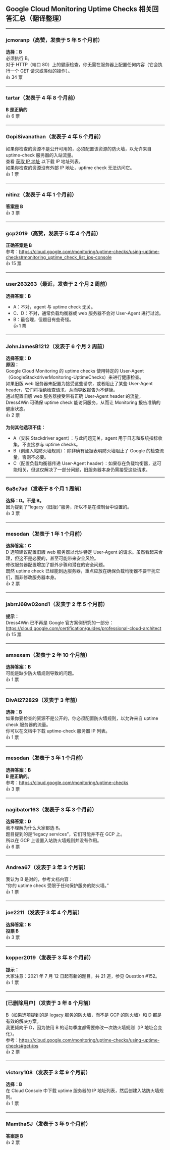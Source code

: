 ## Google Cloud Monitoring Uptime Checks 相关回答汇总（翻译整理）
  
  ---
  
  ### jcmoranp（高赞，发表于 5 年 5 个月前）
  **选择：B**    
  必须执行 B。    
  对于 HTTP（端口 80）上的健康检查，你无需在服务器上配置任何内容（它会执行一个 GET 请求或类似的操作）。  
  👍 34 票
  
  ---
  
  ### tartar（发表于 4 年 8 个月前）  
  **B 是正确的**  
  👍 6 票
  
  ---
  
  ### GopiSivanathan（发表于 4 年 5 个月前）    
  如果你检查的资源不是公开可用的，必须配置该资源的防火墙，以允许来自 uptime-check 服务器的入站流量。    
  查看 [获取 IP 地址](https://cloud.google.com/monitoring/uptime-checks/using-uptime-checks#monitoring_uptime_check_list_ips-console) 以下载 IP 地址列表。    
  如果你检查的资源没有外部 IP 地址，uptime check 无法访问它。  
  👍 1 票
  
  ---
  
  ### nitinz（发表于 4 年 1 个月前）  
  **答案是 B**  
  👍 3 票
  
  ---
  
  ### gcp2019（高赞，发表于 5 年 4 个月前）  
  **正确答案是 B**    
  参考：https://cloud.google.com/monitoring/uptime-checks/using-uptime-checks#monitoring_uptime_check_list_ips-console  
  👍 15 票
  
  ---
  
  ### user263263（最近，发表于 2 个月 2 周前）  
  **选择答案：B**  
  - A：不对，agent 与 uptime check 无关。  
  - C、D：不对，通常负载均衡器或 web 服务器不会对 User-Agent 进行过滤。  
  - B：最合理，但题目有些奇怪。  
  👍 1 票
  
  ---
  
  ### JohnJamesB1212（发表于 6 个月 2 周前）  
  **选择答案：D**  
  **原因：**    
  Google Cloud Monitoring 的 uptime checks 使用特定的 User-Agent（GoogleStackdriverMonitoring-UptimeChecks）来进行健康检查。    
  如果旧版 web 服务器未配置为接受这些请求，或者阻止了某些 User-Agent header，它们将拒绝检查请求，从而导致报告为不健康。    
  通过配置旧版 web 服务器接受带有正确 User-Agent header 的流量，Dress4Win 可确保 uptime check 能访问服务，从而让 Monitoring 报告准确的健康状态。  
  👍 2 票
  
  **为何其他选项不佳：**  
  - A（安装 Stackdriver agent）：与此问题无关，agent 用于日志和系统指标收集，不直接参与 uptime checks。  
  - B（创建入站防火墙规则）：除非确有证据表明防火墙阻止了 Google 的检查流量，否则不必要。  
  - C（配置负载均衡器传递 User-Agent header）：如果存在负载均衡器，这可能相关，但这仅解决了一部分问题，旧服务器本身仍需接受这些请求。  
  
  ---
  
  ### 6a8c7ad（发表于 8 个月 1 周前）  
  **选择：D。不是 B。**    
  因为提到了“legacy（旧版）”服务，所以不是在控制台中设置的。  
  👍 3 票
  
  ---
  
  ### mesodan（发表于 1 年 1 个月前）  
  **选择答案：C**    
  D 选项建议配置旧版 web 服务器以允许特定 User-Agent 的请求。虽然看起来合理，但这不是必要的，甚至可能带来安全风险。    
  修改服务器配置增加了额外步骤和潜在的安全问题。    
  既然 uptime check 已经能到达服务器，重点应放在确保负载均衡器不要干扰它们，而非修改服务器本身。  
  👍 2 票
  
  ---
  
  ### jabrrJ68w02ond1（发表于 2 年 5 个月前）  
  **提示：**    
  Dress4Win 已不再是 Google 官方案例研究的一部分：https://cloud.google.com/certification/guides/professional-cloud-architect  
  👍 15 票
  
  ---
  
  ### amxexam（发表于 2 年 10 个月前）  
  **选择答案：B**    
  可能是缺少防火墙规则导致的问题。  
  👍 1 票
  
  ---
  
  ### DivAl272829（发表于 3 年前）  
  **选择：B**    
  如果你要检查的资源不是公开的，你必须配置防火墙规则，以允许来自 uptime check 服务器的流量。    
  你可以在文档中下载 uptime-check 服务器 IP 列表。  
  👍 1 票
  
  ---
  
  ### mesodan（发表于 3 年 1 个月前）  
  **选择答案：B**  
  **B 是正确的。**    
  参考：https://cloud.google.com/monitoring/uptime-checks  
  👍 3 票
  
  ---
  
  ### nagibator163（发表于 3 年 3 个月前）  
  **选择答案：D**    
  我不理解为什么大家都选 B。    
  题目提到的是“legacy services”，它们可能并不在 GCP 上。    
  所以在 GCP 上设置入站防火墙规则并没有作用。  
  👍 6 票
  
  ---
  
  ### Andrea67（发表于 3 年 3 个月前）    
  我认为 B 是对的，参考文档内容：  
  “你的 uptime check 受限于任何保护服务的防火墙。”  
  👍 1 票
  
  ---
  
  ### joe2211（发表于 3 年 4 个月前）  
  **选择答案：B**  
  **投票 B**  
  👍 3 票
  
  ---
  
  ### kopper2019（发表于 3 年 8 个月前）  
  **提示：**    
  大家注意：2021 年 7 月 12 日起有新的题目，共 21 道，参见 Question #152。  
  👍 1 票
  
  ---
  
  ### [已删除用户]（发表于 3 年 8 个月前）    
  B（如果选项提到的是 legacy 服务的防火墙，而不是 GCP 的防火墙）和 D 都是有效的解决方案。    
  我更倾向于 D，因为使用 B 的话每季度都需要修改一次防火墙规则（IP 地址会变化）。    
  参考：https://cloud.google.com/monitoring/uptime-checks/using-uptime-checks#get-ips  
  👍 2 票
  
  ---
  
  ### victory108（发表于 3 年 9 个月前）  
  **选择：B**    
  在 Cloud Console 中下载 uptime 服务器的 IP 地址列表，然后创建入站防火墙规则。  
  👍 1 票
  
  ---
  
  ### MamthaSJ（发表于 3 年 9 个月前）  
  **答案是 B**  
  👍 2 票
  